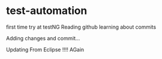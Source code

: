 # test-automation
first time try at testNG 
Reading github learning about commits

Adding changes and commit...

Updating From Eclipse !!!! AGain